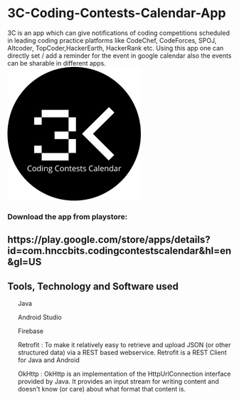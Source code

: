 # 3C-Coding-Contests-Calendar-App
3C is an app which can give notifications of coding competitions scheduled in leading coding practice platforms like CodeChef, CodeForces, SPOJ, Altcoder, TopCoder,HackerEarth, HackerRank etc. Using this app one can directly set / add a reminder for the event in google calendar also the events can be sharable in different apps. 
<br>
<img src="./applogo2.png" alt="applogo" width="300" height="300">
<p> <h3>Download the app from playstore:</h3>
<h2>https://play.google.com/store/apps/details?id=com.hnccbits.codingcontestscalendar&hl=en&gl=US</h2>
</p>
<h2> Tools, Technology and Software used </h2>

<ul>
  Java
  </ul>
  
  <ul>
  Android Studio
  </ul>
  
  <ul>
  Firebase
  </ul>
  
  <ul>
  Retrofit : To make it relatively easy to retrieve and upload JSON (or other structured data) via a REST based webservice.
  Retrofit is a REST Client for Java and Android
  </ul>
  
  <ul>
  OkHttp : OkHttp is an implementation of the HttpUrlConnection interface provided by Java. It provides an input stream for writing content and doesn't know (or care) about what format that content is.
  <ul>
  
  
